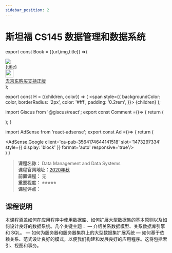 ```yaml
---
sidebar_position: 2
---
```


# 斯坦福 CS145 数据管理和数据系统

export const Book = ({url,img,title}) =>(
<div class="bookitem">
  <a href={url} target="_blank" class="book-content">
    <div class="book-img">
      <img src={img} />
    </div>
    <div class="book-detail">
      <div class="book-title">{title}</div>
      <div class="boook-desc">
        <img width="25" height="25" src="https://hackweek-1251009918.cos.ap-shanghai.myqcloud.com/hackway/cs/jd.svg" />
        <div class="book-jd">去京东购买支持正版</div>
      </div>
    </div>
  </a>
  </div> 
);

export const H = ({children, color}) => (
  <span
    style={{
      backgroundColor: color,
      borderRadius: '2px',
      color: '#fff',
      padding: '0.2rem',
    }}>
    {children}
  </span>
);

import Giscus from '@giscus/react';
export const Comment =()=> {
  return (
   <div className="comments-container">
      <Giscus
        src="https://giscus.app/client.js"
        id="comments"
        repo="lidongyx/hackwaydoc"
        repoId="R_kgDOHUMOyA"
        category="Announcements"
        categoryId="DIC_kwDOHUMOyM4CPCtD"
        mapping="title"
        reactionsEnabled="1"
        emitMetadata="0"
        inputPosition="top"
        theme="light"
        lang="zh-CN"
        crossorigin="anonymous"
      />
    </div>
  );
}

import AdSense from 'react-adsense';
export const Ad =()=> {
  return (
    <div className="ad-container">
      <AdSense.Google
        client='ca-pub-3564174644141518'
        slot='1473297334'
        style={{ display: 'block' }}
        format='auto'
        responsive='true'/>
    </div>
  )
}


>**课程名称：** Data Management and Data Systems    
**课程官网地址：**[2020年秋](https://cs145-fa20.github.io/)    
**前置课程：** 无  
**重要程度：** ※※※※※  
**课程评点：** 

## 课程说明
本课程涵盖如何在应用程序中使用数据库、如何扩展大型数据集的基本原则以及如何设计良好的数据系统。几个关键主题：
— 介绍关系数据模型、关系数据库引擎和 SQL。
— 如何为服务器和服务器集群上的大型数据集扩展系统
— 如何基于依赖关系、范式设计良好的模式，以便我们构建和发展良好的应用程序。这将包括索引、视图和事务。

<Comment></Comment>
